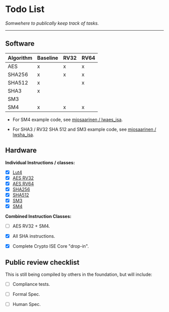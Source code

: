 
# Todo List

*Somwehere to publically keep track of tasks.*

---

## Software

Algorithm   | Baseline | RV32  | RV64
------------|----------|-------|--------------
AES         |    x     |  x    | x
SHA256      |    x     |  x    | x
SHA512      |    x     |       | x
SHA3        |    x     |       |
SM3         |          |       | 
SM4         |    x     |  x    | x

- For SM4 example code, see
  [mjosaarinen / lwaes_isa](https://github.com/mjosaarinen/lwaes_isa/).

- For SHA3 / RV32 SHA 512 and SM3 example code, see
  [mjosaarinen / lwsha_isa](https://github.com/mjosaarinen/lwsha_isa/).

## Hardware

**Individual Instructions / classes:**

- [x] [Lut4](rtl/lut4)
- [x] [AES RV32](rtl/aes/rv32)
- [x] [AES RV64](rtl/aes/rv64)
- [x] [SHA256](rtl/ssha256)
- [x] [SHA512](rtl/ssha512)
- [x] [SM3](rtl/ssm3)
- [x] [SM4](rtl/ssm4)

**Combined Instruction Classes:**

- [ ] AES RV32 + SM4.
- [x] All SHA instructions.
- [x] Complete Crypto ISE Core "drop-in".


## Public review checklist

This is still being compiled by others in the foundation, but will include:

- [ ] Compliance tests.
- [ ] Formal Spec.
- [ ] Human Spec.

